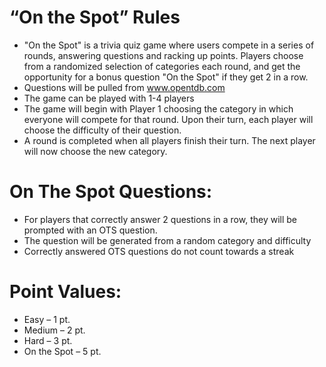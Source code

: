 # “On the Spot” Rules
- "On the Spot" is a trivia quiz game where users compete in a series of rounds, answering questions and racking up points. Players choose from a randomized selection of categories each round, and get the opportunity for a bonus question "On the Spot" if they get 2 in a row.
-	Questions will be pulled from www.opentdb.com
-	The game can be played with 1-4 players
-	The game will begin with Player 1 choosing the category in which everyone will compete for that round. Upon their turn, each player will choose the difficulty of their question. 
-	A round is completed when all players finish their turn. The next player will now choose the new category.

#	On The Spot Questions:
  -	For players that correctly answer 2 questions in a row, they will be prompted with an OTS question. 
  -	The question will be generated from a random category and difficulty
  -	Correctly answered OTS questions do not count towards a streak

# Point Values:
  -	Easy – 1 pt.
  -	Medium – 2 pt.
  -	Hard – 3 pt.
  -	On the Spot – 5 pt. 

